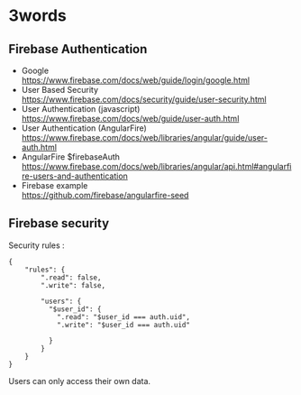 # 3words

## Firebase Authentication

* Google  
https://www.firebase.com/docs/web/guide/login/google.html
* User Based Security   
https://www.firebase.com/docs/security/guide/user-security.html
* User Authentication (javascript)  
https://www.firebase.com/docs/web/guide/user-auth.html
* User Authentication (AngularFire)  
https://www.firebase.com/docs/web/libraries/angular/guide/user-auth.html
* AngularFire $firebaseAuth  
https://www.firebase.com/docs/web/libraries/angular/api.html#angularfire-users-and-authentication
* Firebase example  
https://github.com/firebase/angularfire-seed

## Firebase security

Security rules :    

```
{
    "rules": {
        ".read": false,
        ".write": false,
        
        "users": {
          "$user_id": {
            ".read": "$user_id === auth.uid",
            ".write": "$user_id === auth.uid"
            
          }          
        }
    }
}
```   

Users can only access their own data.
